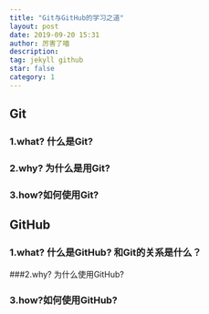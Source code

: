 ```yaml
---
title: "Git与GitHub的学习之道"
layout: post
date: 2019-09-20 15:31
author: 厉害了喵
description:
tag: jekyll github
star: false
category: 1
---
```


## Git

### 1.what? 什么是Git?

### 2.why? 为什么是用Git?

### 3.how?如何使用Git?

## GitHub

### 1.what? 什么是GitHub? 和Git的关系是什么？

###2.why? 为什么使用GitHub?

### 3.how?如何使用GitHub?
